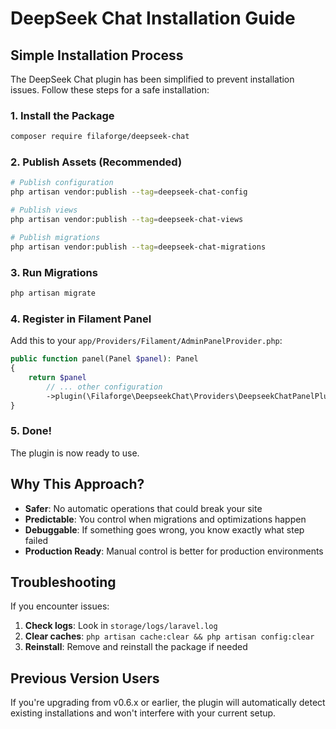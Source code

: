 # DeepSeek Chat Installation Guide

## Simple Installation Process

The DeepSeek Chat plugin has been simplified to prevent installation issues. Follow these steps for a safe installation:

### 1. Install the Package
```bash
composer require filaforge/deepseek-chat
```

### 2. Publish Assets (Recommended)
```bash
# Publish configuration
php artisan vendor:publish --tag=deepseek-chat-config

# Publish views
php artisan vendor:publish --tag=deepseek-chat-views

# Publish migrations
php artisan vendor:publish --tag=deepseek-chat-migrations
```

### 3. Run Migrations
```bash
php artisan migrate
```

### 4. Register in Filament Panel
Add this to your `app/Providers/Filament/AdminPanelProvider.php`:

```php
public function panel(Panel $panel): Panel
{
    return $panel
        // ... other configuration
        ->plugin(\Filaforge\DeepseekChat\Providers\DeepseekChatPanelPlugin::make());
}
```

### 5. Done!
The plugin is now ready to use.

## Why This Approach?

- **Safer**: No automatic operations that could break your site
- **Predictable**: You control when migrations and optimizations happen
- **Debuggable**: If something goes wrong, you know exactly what step failed
- **Production Ready**: Manual control is better for production environments

## Troubleshooting

If you encounter issues:

1. **Check logs**: Look in `storage/logs/laravel.log`
2. **Clear caches**: `php artisan cache:clear && php artisan config:clear`
3. **Reinstall**: Remove and reinstall the package if needed

## Previous Version Users

If you're upgrading from v0.6.x or earlier, the plugin will automatically detect existing installations and won't interfere with your current setup.
